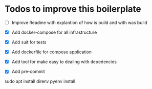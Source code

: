 # Todos to improve this boilerplate

- [ ] Improve Readme with explantion of how is build and with was build
- [x] Add docker-compose for all infrastructure
- [x] Add suit for tests
- [x] Add dockerfile for compose application
- [x] Add tool for make easy to dealing with depedencies
- [x] Add pre-commit


sudo apt install direnv
pyenv install
